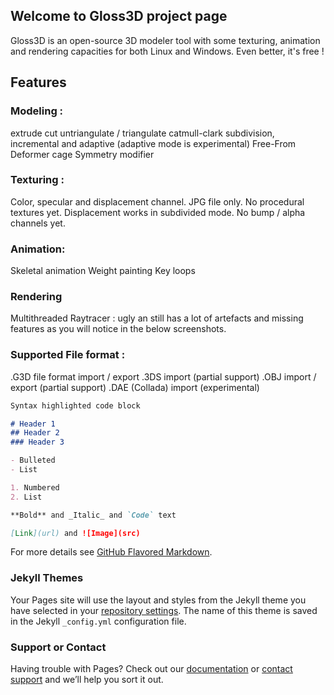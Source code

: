 ## Welcome to Gloss3D project page

Gloss3D is an open-source 3D modeler tool with some texturing, animation and rendering capacities for both Linux and Windows. Even better, it's free !

## Features

### Modeling :

extrude
cut
untriangulate / triangulate
catmull-clark subdivision, incremental and adaptive (adaptive mode is experimental)
Free-From Deformer cage
Symmetry modifier

### Texturing :

Color, specular and displacement channel. JPG file only. No procedural textures yet. Displacement works in subdivided mode. No bump / alpha channels yet.

### Animation:

Skeletal animation
Weight painting
Key loops

### Rendering

Multithreaded Raytracer : ugly an still has a lot of artefacts and missing features as you will notice in the below screenshots.

### Supported File format :

.G3D file format import / export
.3DS import (partial support)
.OBJ import / export (partial support)
.DAE (Collada) import (experimental)


```markdown
Syntax highlighted code block

# Header 1
## Header 2
### Header 3

- Bulleted
- List

1. Numbered
2. List

**Bold** and _Italic_ and `Code` text

[Link](url) and ![Image](src)
```

For more details see [GitHub Flavored Markdown](https://guides.github.com/features/mastering-markdown/).

### Jekyll Themes

Your Pages site will use the layout and styles from the Jekyll theme you have selected in your [repository settings](https://github.com/gueratomik/gloss3d/settings). The name of this theme is saved in the Jekyll `_config.yml` configuration file.

### Support or Contact

Having trouble with Pages? Check out our [documentation](https://docs.github.com/categories/github-pages-basics/) or [contact support](https://github.com/contact) and we’ll help you sort it out.
